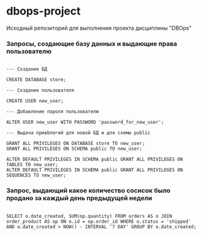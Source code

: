 # dbops-project
Исходный репозиторий для выполнения проекта дисциплины "DBOps"

### Запросы, создающие базу данных и выдающие права пользователю
```

--- Создание БД

CREATE DATABASE store;

--- Создание пользователя

CREATE USER new_user;

--- Добавление пароля пользователю

ALTER USER new_user WITH PASSWORD 'password_for_new_user';

--- Выдача привbлегий для новой БД и для схемы public

GRANT ALL PRIVILEGES ON DATABASE store TO new_user;
GRANT ALL PRIVILEGES ON SCHEMA public TO new_user;

ALTER DEFAULT PRIVILEGES IN SCHEMA public GRANT ALL PRIVILEGES ON TABLES TO new_user;
ALTER DEFAULT PRIVILEGES IN SCHEMA public GRANT ALL PRIVILEGES ON SEQUENCES TO new_user;

```


### Запрос, выдающий какое количество сосисок было продано за каждый день предыдущей недели
```

SELECT o.date_created, SUM(op.quantity) FROM orders AS o JOIN order_product AS op ON o.id = op.order_id WHERE o.status = 'shipped' AND o.date_created > NOW() - INTERVAL '7 DAY' GROUP BY o.date_created;
```

